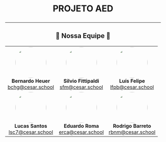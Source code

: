 # <p align="center">PROJETO AED</p>

---

## <p align="center">🚀 Nossa Equipe 🚀</p>

<div align="center">
<table>
  <tr>
    <td align="center">
      <img src="https://www.gravatar.com/avatar/c1d5b299ae7bfe1e25925d3d3c232bce?s=200" width="100" style="border-radius: 50%;"><br>
      <b>Bernardo Heuer</b><br>
      <a href="mailto:bchg@cesar.school">bchg@cesar.school</a>
    </td>
    <td align="center">
      <img src="https://www.gravatar.com/avatar/9f4e26782cdef9a53b1ef255e0c98d9f?s=200" width="100" style="border-radius: 50%;"><br>
      <b>Silvio Fittipaldi</b><br>
      <a href="mailto:sfm@cesar.school">sfm@cesar.school</a>
    </td>
    <td align="center">
      <img src="https://www.gravatar.com/avatar/a5e6dcd18787d3b4fd0c2728e749d9af?s=200" width="100" style="border-radius: 50%;"><br>
      <b>Luís Felipe</b><br>
      <a href="mailto:lfpb@cesar.school">lfpb@cesar.school</a>
    </td>
  </tr>
  <tr>
    <td align="center">
      <img src="https://www.gravatar.com/avatar/2f8dd3f738ceddc0e29b8fe769ae57c8?s=200" width="100" style="border-radius: 50%;"><br>
      <b>Lucas Santos</b><br>
      <a href="mailto:lsc7@cesar.school">lsc7@cesar.school</a>
    </td>
    <td align="center">
      <img src="https://www.gravatar.com/avatar/8b5af823a95b5f3c1edb6e9e04707f9e?s=200" width="100" style="border-radius: 50%;"><br>
      <b>Eduardo Roma</b><br>
      <a href="mailto:erca@cesar.school">erca@cesar.school</a>
    </td>
    <td align="center">
      <img src="https://instagram.frec8-1.fna.fbcdn.net/v/t51.2885-19/464051247_3894221624155373_7709055504515028723_n.jpg?stp=dst-jpg_s150x150&_nc_ht=instagram.frec8-1.fna.fbcdn.net&_nc_cat=105&_nc_ohc=mgwz7r8HhW0Q7kNvgFt6sEP&_nc_gid=45cbfe4dce0b4180bf4581c372e4753f&edm=AONqaaQBAAAA&ccb=7-5&oh=00_AYAra6qVuziqmeX6xOPGuRCezijZV1PF9koHoMIiHpIIuQ&oe=672F2EA4&_nc_sid=4e3341" width="100" style="border-radius: 50%;"><br>
      <b>Rodrigo Barreto</b><br>
      <a href="mailto:rbnm@cesar.school">rbnm@cesar.school</a>
    </td>
  </tr>
</table>
</div>
